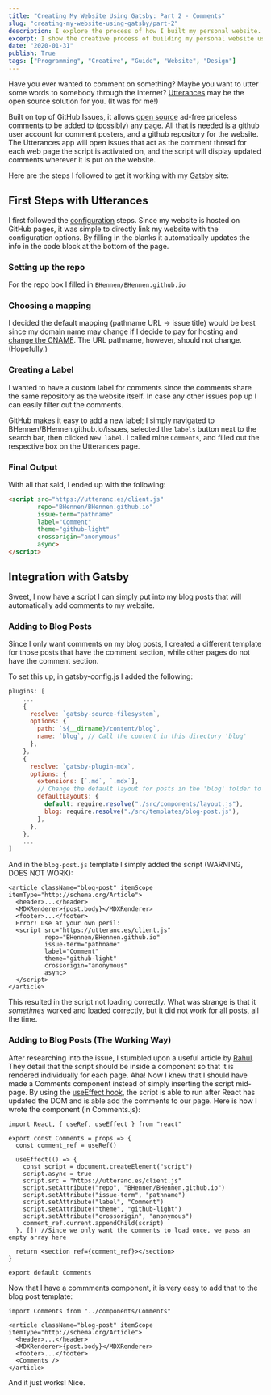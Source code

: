 ```yaml
---
title: "Creating My Website Using Gatsby: Part 2 - Comments"
slug: "creating-my-website-using-gatsby/part-2"
description: I explore the process of how I built my personal website. I show each step in detail, covering the design process, pitfalls, tools, code, and techniques used to build the website. The second post covers how I enabled comments using Utterances with Gatsby.
excerpt: I show the creative process of building my personal website using Gatsby.
date: "2020-01-31"
publish: True
tags: ["Programming", "Creative", "Guide", "Website", "Design"]
---
```


Have you ever wanted to comment on something? Maybe you want to utter some words to somebody through the internet? [Utterances](https://github.com/utterance/utterances) may be the open source solution for you. (It was for me!)

Built on top of GitHub Issues, it allows [open source](https://github.com/utterance) ad-free priceless comments to be added to (possibly) any page. All that is needed is a github user account for comment posters, and a github repository for the website. The Utterances app will open issues that act as the comment thread for each web page the script is activated on, and the script will display updated comments wherever it is put on the website.

Here are the steps I followed to get it working with my [Gatsby](https://www.gatsbyjs.com/) site:

## First Steps with Utterances

I first followed the [configuration](https://utteranc.es/#configuration) steps. Since my website is hosted on GitHub pages, it was simple to directly link my website with the configuration options. By filling in the blanks it automatically updates the info in the code block at the bottom of the page.

### Setting up the repo

For the repo box I filled in `BHennen/BHennen.github.io`

### Choosing a mapping

I decided the default mapping (pathname URL → issue title) would be best since my domain name may change if I decide to pay for hosting and [change the CNAME](https://docs.github.com/en/github/working-with-github-pages/managing-a-custom-domain-for-your-github-pages-site). The URL pathname, however, should not change. (Hopefully.)

### Creating a Label

I wanted to have a custom label for comments since the comments share the same repository as the website itself. In case any other issues pop up I can easily filter out the comments.

GitHub makes it easy to add a new label; I simply navigated to BHennen/BHennen.github.io/issues, selected the `labels` button next to the search bar, then clicked `New label`. I called mine `Comments`, and filled out the respective box on the Utterances page.

### Final Output

With all that said, I ended up with the following:

```HTML
<script src="https://utteranc.es/client.js"
        repo="BHennen/BHennen.github.io"
        issue-term="pathname"
        label="Comment"
        theme="github-light"
        crossorigin="anonymous"
        async>
</script>
```

## Integration with Gatsby

Sweet, I now have a script I can simply put into my blog posts that will automatically add comments to my website.

### Adding to Blog Posts

Since I only want comments on my blog posts, I created a different template for those posts that have the comment section, while other pages do not have the comment section.

To set this up, in gatsby-config.js I added the following:

```Javascript
plugins: [
    ...
    {
      resolve: `gatsby-source-filesystem`,
      options: {
        path: `${__dirname}/content/blog`,
        name: `blog`, // Call the content in this directory 'blog'
      },
    },
    {
      resolve: `gatsby-plugin-mdx`,
      options: {
        extensions: [`.md`, `.mdx`],
        // Change the default layout for posts in the 'blog' folder to use the blog-post template 
        defaultLayouts: {
          default: require.resolve("./src/components/layout.js"),
          blog: require.resolve("./src/templates/blog-post.js"),
        },
      },
    },
    ...
]
```

And in the `blog-post.js` template I simply added the script (WARNING, DOES NOT WORK):

```JSX
<article className="blog-post" itemScope itemType="http://schema.org/Article">
  <header>...</header>
  <MDXRenderer>{post.body}</MDXRenderer>
  <footer>...</footer>
  Error! Use at your own peril:
  <script src="https://utteranc.es/client.js"
          repo="BHennen/BHennen.github.io"
          issue-term="pathname"
          label="Comment"
          theme="github-light"
          crossorigin="anonymous"
          async>
  </script>
</article>
```

This resulted in the script not loading correctly. What was strange is that it *sometimes* worked and loaded correctly, but it did not work for all posts, all the time. 

### Adding to Blog Posts (The Working Way)

After researching into the issue, I stumbled upon a useful article by [Rahul](https://creativcoder.dev/how-to-add-github-utterances-blog). They detail that the script should be inside a component so that it is rendered individually for each page. Aha! Now I knew that I should have made a Comments component instead of simply inserting the script mid-page. By using the [useEffect hook](https://reactjs.org/docs/hooks-effect.html), the script is able to run after React has updated the DOM and is able add the comments to our page. Here is how I wrote the component (in Comments.js):

```JSX
import React, { useRef, useEffect } from "react"

export const Comments = props => {
  const comment_ref = useRef()

  useEffect(() => {
    const script = document.createElement("script")
    script.async = true
    script.src = "https://utteranc.es/client.js"
    script.setAttribute("repo", "BHennen/BHennen.github.io")
    script.setAttribute("issue-term", "pathname")
    script.setAttribute("label", "Comment")
    script.setAttribute("theme", "github-light")
    script.setAttribute("crossorigin", "anonymous")
    comment_ref.current.appendChild(script)
  }, []) //Since we only want the comments to load once, we pass an empty array here

  return <section ref={comment_ref}></section>
}

export default Comments
```

Now that I have a commments component, it is very easy to add that to the blog post template:

```JSX
import Comments from "../components/Comments"

<article className="blog-post" itemScope itemType="http://schema.org/Article">
  <header>...</header>
  <MDXRenderer>{post.body}</MDXRenderer>
  <footer>...</footer>
  <Comments />
</article>
```

And it just works! Nice.